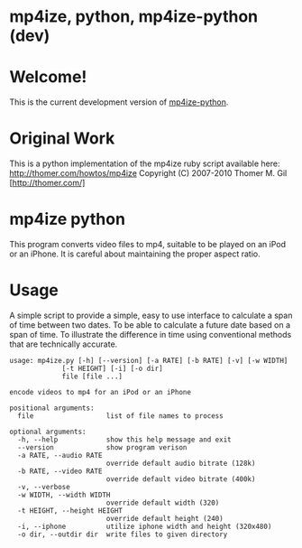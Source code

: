 # mp4ize, python, mp4ize-python (dev)

Welcome!
====================
This is the current development version of [mp4ize-python](http://github.com/anchepiece/mp4ize-python/).

Original Work
====================
This is a python implementation of the mp4ize ruby script available here:
    http://thomer.com/howtos/mp4ize
    Copyright (C) 2007-2010 Thomer M. Gil [http://thomer.com/]

mp4ize python
====================
This program converts video files to mp4, suitable to be played on an iPod
or an iPhone. It is careful about maintaining the proper aspect ratio.

Usage
====================
A simple script to provide a simple, easy to use interface to calculate a span
of time between two dates.  To be able to calculate a future date based on a
span of time.  To illustrate the difference in time using conventional methods
that are technically accurate.

    usage: mp4ize.py [-h] [--version] [-a RATE] [-b RATE] [-v] [-w WIDTH]
                 [-t HEIGHT] [-i] [-o dir]
                 file [file ...]

    encode videos to mp4 for an iPod or an iPhone

    positional arguments:
      file                  list of file names to process

    optional arguments:
      -h, --help            show this help message and exit
      --version             show program verison
      -a RATE, --audio RATE
                            override default audio bitrate (128k)
      -b RATE, --video RATE
                            override default video bitrate (400k)
      -v, --verbose
      -w WIDTH, --width WIDTH
                            override default width (320)
      -t HEIGHT, --height HEIGHT
                            override default height (240)
      -i, --iphone          utilize iphone width and height (320x480)
      -o dir, --outdir dir  write files to given directory


